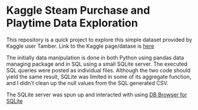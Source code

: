# Kaggle Steam Purchase and Playtime Data Exploration

This repository is a quick project to explore this simple dataset provided by Kaggle user Tamber. Link to the Kaggle page/datase is [here](https://www.kaggle.com/tamber/steam-video-games/data)

The initially data manipulation is done in both Python using pandas data managing package and in SQL using a small SQLite server.
The executed SQL queries were posted as individual files. Although the two code should yield the same result, SQLite was limited in some of its aggregate function, and I didn't clean up the null values from the SQL generated CSV.

The SQLite server was spun up and interacted with using [DB Browser for SQLite](https://sqlitebrowser.org/)